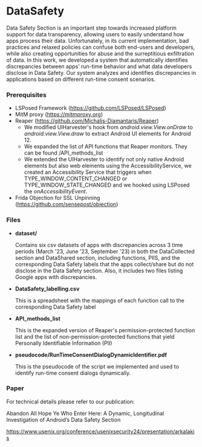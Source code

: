 # DataSafety

Data Safety Section is an important step towards increased platform support for data transparency, allowing users to easily understand how apps process their data.
Unfortunately, in its current implementation, bad practices and relaxed policies can confuse both end-users and developers, while also creating opportunities for abuse and 
the surreptitious exfiltration of data. In this work, we developed a system that automatically identifies discrepancies between apps’ run-time behavior and what data developers 
disclose in Data Safety. Our system analyzes and identifies discrepancies in applications based on different run-time consent scenarios.

### Prerequisites

* LSPosed Framework (https://github.com/LSPosed/LSPosed)
* MitM proxy (https://mitmproxy.org)
* Reaper (https://github.com/Michalis-Diamantaris/Reaper)
  * We modified UIHarvester's hook from _android.view.View.onDraw_ to _android.view.View.draw_ to extract Android UI elements for Android 12.
  * We expanded the list of API functions that Reaper monitors. They can be found /API_methods_list
  * We extended the UIHarvester to identify not only native Android elements but also web elements using the AccessibilityService, we created an Accessibility Service that triggers when TYPE_WINDOW_CONTENT_CHANGED or TYPE_WINDOW_STATE_CHANGED and we hooked using LSPosed the _onAccessibilityEvent_.
* Frida Objection for SSL Unpinning (https://github.com/sensepost/objection)

### Files

* **dataset/**
  
  Contains six csv datasets of apps with discrepancies across 3 time periods (March '23, June '23, September '23) in both the DataCollected section and DataShared section, including functions, PIIS, and the corresponding
  Data Safety labels that the apps collect/share but do not disclose in the Data Safety section. Also, it includes two files listing Google apps with discrepancies.
  
* **DataSafety_labelling.csv**

  This is a spreadsheet with the mappings of each function call to the corresponding Data Safety label

* **API_methods_list**

  This is the expanded version of Reaper's permission-protected function list and the list of non-permission-protected functions that yield Personally Identifiable Information (PII) 

* **pseudocode/RunTimeConsentDialogDynamicIdentifier.pdf**

  This is the pseudocode of the script we implemented and used to identify run-time consent dialogs dynamically.

### Paper

For technical details please refer to our publication:

Abandon All Hope Ye Who Enter Here: A Dynamic, Longitudinal Investigation of Android’s Data Safety Section

https://www.usenix.org/conference/usenixsecurity24/presentation/arkalakis

<br>
